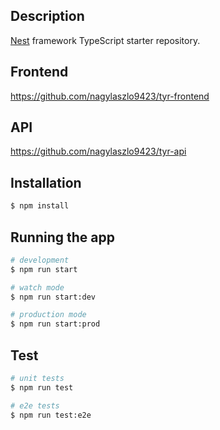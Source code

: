 ## Description

[Nest](https://github.com/nestjs/nest) framework TypeScript starter repository.

## Frontend
https://github.com/nagylaszlo9423/tyr-frontend

## API 
https://github.com/nagylaszlo9423/tyr-api

## Installation

```bash
$ npm install
```

## Running the app

```bash
# development
$ npm run start

# watch mode
$ npm run start:dev

# production mode
$ npm run start:prod
```

## Test

```bash
# unit tests
$ npm run test

# e2e tests
$ npm run test:e2e
```

